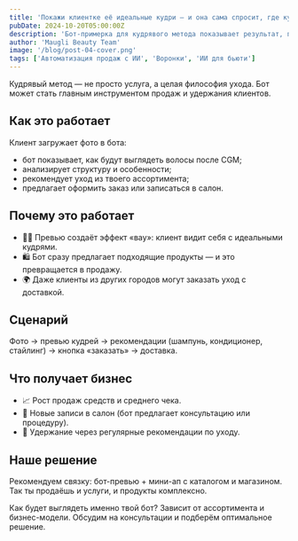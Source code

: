 ```yaml
---
title: 'Покажи клиентке её идеальные кудри — и она сама спросит, где купить уход'
pubDate: 2024-10-20T05:00:00Z
description: 'Бот-примерка для кудрявого метода показывает результат, подбирает уход и продаёт продукты вместе с услугами.'
author: 'Maugli Beauty Team'
image: '/blog/post-04-cover.png'
tags: ['Автоматизация продаж с ИИ', 'Воронки', 'ИИ для бьюти']
---
```


Кудрявый метод — не просто услуга, а целая философия ухода. Бот может стать главным инструментом продаж и удержания клиентов.

## Как это работает

Клиент загружает фото в бота:

- бот показывает, как будут выглядеть волосы после CGM;
- анализирует структуру и особенности;
- рекомендует уход из твоего ассортимента;
- предлагает оформить заказ или записаться в салон.

## Почему это работает

- 👩‍🦱 Превью создаёт эффект «вау»: клиент видит себя с идеальными кудрями.
- 🛍️ Бот сразу предлагает подходящие продукты — и это превращается в продажу.
- 🌍 Даже клиенты из других городов могут заказать уход с доставкой.

## Сценарий

Фото → превью кудрей → рекомендации (шампунь, кондиционер, стайлинг) → кнопка «заказать» → доставка.

## Что получает бизнес

- 📈 Рост продаж средств и среднего чека.
- 💇 Новые записи в салон (бот предлагает консультацию или процедуру).
- 🔁 Удержание через регулярные рекомендации по уходу.

## Наше решение

Рекомендуем связку: бот-превью + мини-ап с каталогом и магазином. Так ты продаёшь и услуги, и продукты комплексно.

Как будет выглядеть именно твой бот? Зависит от ассортимента и бизнес-модели. Обсудим на консультации и подберём оптимальное решение.
